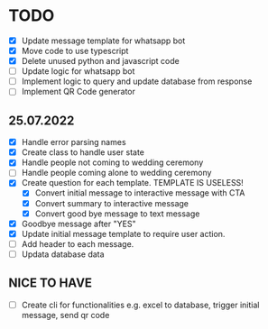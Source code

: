 # TODO

- [x] Update message template for whatsapp bot
- [x] Move code to use typescript
- [x] Delete unused python and javascript code
- [ ] Update logic for whatsapp bot
- [ ] Implement logic to query and update database from response
- [ ] Implement QR Code generator

## 25.07.2022

- [x] Handle error parsing names
- [x] Create class to handle user state
- [x] Handle people not coming to wedding ceremony
- [ ] Handle people coming alone to wedding ceremony
- [x] Create question for each template. TEMPLATE IS USELESS!
  - [x] Convert initial message to interactive message with CTA
  - [x] Convert summary to interactive message
  - [x] Convert good bye message to text message
- [x] Goodbye message after "YES"
- [x] Update initial message template to require user action.
- [ ] Add header to each message.
- [ ] Updata database data

## NICE TO HAVE

- [ ] Create cli for functionalities e.g. excel to database, trigger initial message, send qr code
